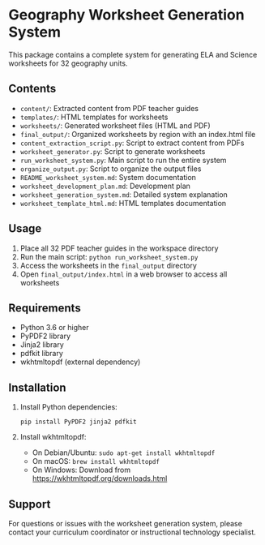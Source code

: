 # Geography Worksheet Generation System

This package contains a complete system for generating ELA and Science worksheets for 32 geography units.

## Contents

- `content/`: Extracted content from PDF teacher guides
- `templates/`: HTML templates for worksheets
- `worksheets/`: Generated worksheet files (HTML and PDF)
- `final_output/`: Organized worksheets by region with an index.html file
- `content_extraction_script.py`: Script to extract content from PDFs
- `worksheet_generator.py`: Script to generate worksheets
- `run_worksheet_system.py`: Main script to run the entire system
- `organize_output.py`: Script to organize the output files
- `README_worksheet_system.md`: System documentation
- `worksheet_development_plan.md`: Development plan
- `worksheet_generation_system.md`: Detailed system explanation
- `worksheet_template_html.md`: HTML templates documentation

## Usage

1. Place all 32 PDF teacher guides in the workspace directory
2. Run the main script: `python run_worksheet_system.py`
3. Access the worksheets in the `final_output` directory
4. Open `final_output/index.html` in a web browser to access all worksheets

## Requirements

- Python 3.6 or higher
- PyPDF2 library
- Jinja2 library
- pdfkit library
- wkhtmltopdf (external dependency)

## Installation

1. Install Python dependencies:
   ```
   pip install PyPDF2 jinja2 pdfkit
   ```

2. Install wkhtmltopdf:
   - On Debian/Ubuntu: `sudo apt-get install wkhtmltopdf`
   - On macOS: `brew install wkhtmltopdf`
   - On Windows: Download from https://wkhtmltopdf.org/downloads.html

## Support

For questions or issues with the worksheet generation system, please contact your curriculum coordinator or instructional technology specialist.
